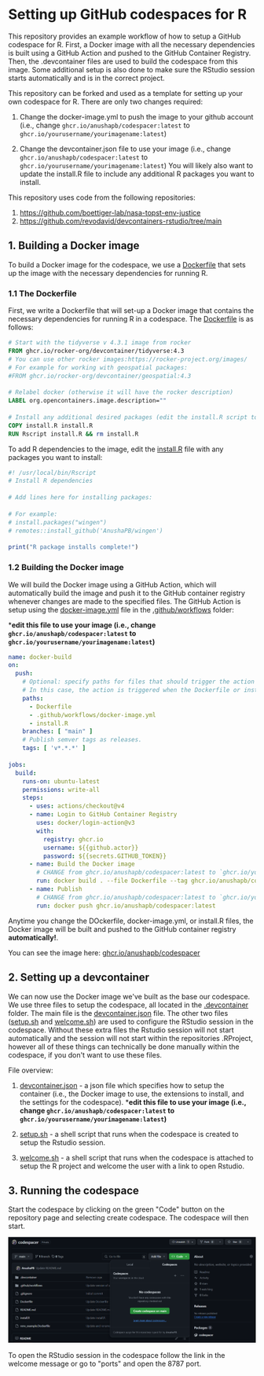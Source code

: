 # Setting up GitHub codespaces for R

This repository provides an example workflow of how to setup a GitHub codespace for R. First, a Docker image with all the necessary dependencies is built using a GitHub Action and pushed to the GitHub Container Registry. Then, the .devcontainer files are used to build the codespace from this image. Some additional setup is also done to make sure the RStudio session starts automatically and is in the correct project.

This repository can be forked and used as a template for setting up your own codespace for R. There are only two  changes required:
1. Change the docker-image.yml to push the image to your github account (i.e., change `ghcr.io/anushapb/codespacer:latest` to `ghcr.io/yourusername/yourimagename:latest`)

2. Change the devcontainer.json file to use your image (i.e., change `ghcr.io/anushapb/codespacer:latest` to `ghcr.io/yourusername/yourimagename:latest`)
You will likely also want to update the install.R file to include any additional R packages you want to install.

This repository uses code from the following repositories:
1. https://github.com/boettiger-lab/nasa-topst-env-justice
2. https://github.com/revodavid/devcontainers-rstudio/tree/main

## 1. Building a Docker image

To build a Docker image for the codespace, we use a [Dockerfile](Dockerfile) that sets up the image with the necessary dependencies for running R. 

### 1.1 The Dockerfile

First, we write a Dockerfile that will set-up a Docker image that contains the necessary dependencies for running R in a codespace. The [Dockerfile](Dockerfile) is as follows:

```Dockerfile
# Start with the tidyverse v 4.3.1 image from rocker
FROM ghcr.io/rocker-org/devcontainer/tidyverse:4.3
# You can use other rocker images:https://rocker-project.org/images/
# For example for working with geospatial packages:
#FROM ghcr.io/rocker-org/devcontainer/geospatial:4.3

# Relabel docker (otherwise it will have the rocker description)
LABEL org.opencontainers.image.description=""

# Install any additional desired packages (edit the install.R script to add packages)
COPY install.R install.R
RUN Rscript install.R && rm install.R
```

To add R dependencies to the image, edit the [install.R](install.R) file with any packages you want to install:

```r
#! /usr/local/bin/Rscript
# Install R dependencies

# Add lines here for installing packages:

# For example:
# install.packages("wingen")
# remotes::install_github('AnushaPB/wingen')

print("R package installs complete!")
```

### 1.2 Building the Docker image

We will build the Docker image using a GitHub Action, which will automatically build the image and push it to the GitHub container registry whenever changes are made to the specified files. The GitHub Action is setup using the [docker-image.yml](.github/workflows/docker-image.yml) file in the [.github/workflows](.github/workflows) folder:

***edit this file to use your image (i.e., change `ghcr.io/anushapb/codespacer:latest` to `ghcr.io/yourusername/yourimagename:latest`)**

```yaml
name: docker-build
on:
  push:
    # Optional: specify paths for files that should trigger the action if changed 
    # In this case, the action is triggered when the Dockerfile or install.R are changed
    paths:
      - Dockerfile
      - .github/workflows/docker-image.yml
      - install.R
    branches: [ "main" ]
    # Publish semver tags as releases.
    tags: [ 'v*.*.*' ]

jobs:
  build:
    runs-on: ubuntu-latest
    permissions: write-all
    steps:
      - uses: actions/checkout@v4
      - name: Login to GitHub Container Registry
        uses: docker/login-action@v3
        with:
          registry: ghcr.io
          username: ${{github.actor}}
          password: ${{secrets.GITHUB_TOKEN}}
      - name: Build the Docker image
        # CHANGE from ghcr.io/anushapb/codespacer:latest to `ghcr.io/yourusername/yourimagename:latest`
        run: docker build . --file Dockerfile --tag ghcr.io/anushapb/codespacer:latest
      - name: Publish
        # CHANGE from ghcr.io/anushapb/codespacer:latest to `ghcr.io/yourusername/yourimagename:latest`
        run: docker push ghcr.io/anushapb/codespacer:latest
```

Anytime you change the DOckerfile, docker-image.yml, or install.R files, the Docker image will be built and pushed to the GitHub container registry **automatically!**. 

You can see the image here: [ghcr.io/anushapb/codespacer](https://github.com/AnushaPB/codespacer/pkgs/container/codespacer)

## 2. Setting up a devcontainer

We can now use the Docker image we've built as the base our codespace. We use three files to setup the codespace, all located in the [.devcontainer](.devcontainer/) folder.  The main file is the [devcontainer.json](.devcontainer/devcontainer.json) file. The other two files ([setup.sh](.devcontainer/setup.sh) and [welcome.sh](.devcontainer/welcome.sh)) are used to configure the RStudio session in the codespace. Without these extra files the Rstudio session will not start automatically and the session will not start within the repositories .RProject, however all of these things can technically be done manually within the codespace, if you don't want to use these files.

File overview:

1. [devcontainer.json](.devcontainer/devcontainer.json) - a json file which specifies how to setup the container (i.e., the Docker image to use, the extensions to install, and the settings for the codespace). 
***edit this file to use your image (i.e., change `ghcr.io/anushapb/codespacer:latest` to `ghcr.io/yourusername/yourimagename:latest`)**

1. [setup.sh](.devcontainer/setup.sh) - a shell script that runs when the codespace is created to setup the Rstudio session.

2. [welcome.sh](.devcontainer/welcome.sh) - a shell script that runs when the codespace is attached to setup the R project and welcome the user with a link to open Rstudio.

## 3. Running the codespace

Start the codespace by clicking on the green "Code" button on the repository page and selecting create codespace. The codespace will then start. 

![start codespace](start_codespace.png)

To open the RStudio session in the codespace follow the link in the welcome message or go to "ports" and open the 8787 port.